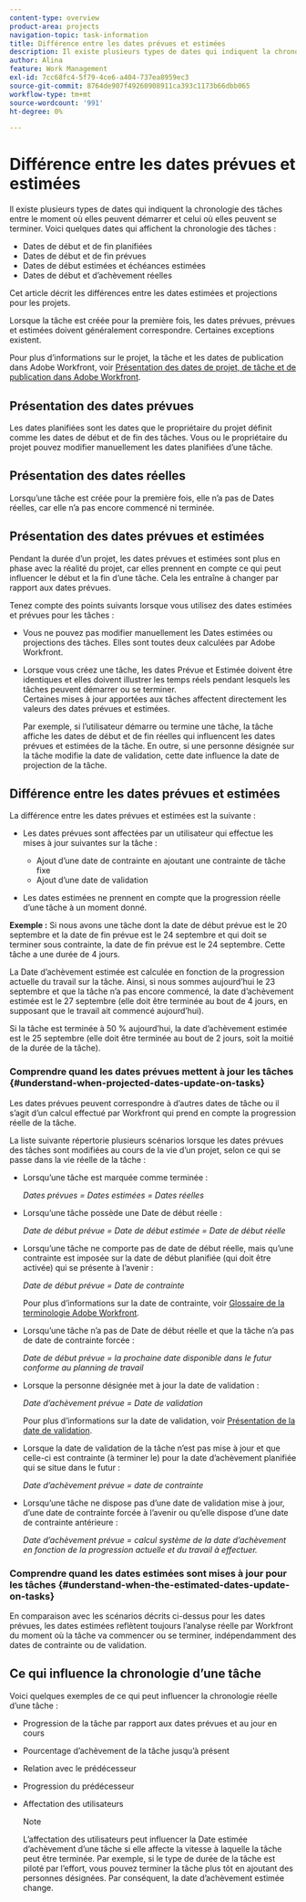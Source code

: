 ```yaml
---
content-type: overview
product-area: projects
navigation-topic: task-information
title: Différence entre les dates prévues et estimées
description: Il existe plusieurs types de dates qui indiquent la chronologie des tâches entre le moment où elles peuvent démarrer et celui où elles peuvent se terminer.
author: Alina
feature: Work Management
exl-id: 7cc68fc4-5f79-4ce6-a404-737ea8959ec3
source-git-commit: 8764de907f49260908911ca393c1173b66dbb065
workflow-type: tm+mt
source-wordcount: '991'
ht-degree: 0%

---
```


# Différence entre les dates prévues et estimées

Il existe plusieurs types de dates qui indiquent la chronologie des tâches entre le moment où elles peuvent démarrer et celui où elles peuvent se terminer. Voici quelques dates qui affichent la chronologie des tâches :

* Dates de début et de fin planifiées
* Dates de début et de fin prévues
* Dates de début estimées et échéances estimées
* Dates de début et d’achèvement réelles

Cet article décrit les différences entre les dates estimées et projections pour les projets.

Lorsque la tâche est créée pour la première fois, les dates prévues, prévues et estimées doivent généralement correspondre. Certaines exceptions existent. 

Pour plus d’informations sur le projet, la tâche et les dates de publication dans Adobe Workfront, voir [Présentation des dates de projet, de tâche et de publication dans Adobe Workfront](../../../workfront-basics/navigate-workfront/workfront-navigation/definitions-pti-dates.md).

## Présentation des dates prévues

Les dates planifiées sont les dates que le propriétaire du projet définit comme les dates de début et de fin des tâches. Vous ou le propriétaire du projet pouvez modifier manuellement les dates planifiées d’une tâche.

## Présentation des dates réelles

Lorsqu’une tâche est créée pour la première fois, elle n’a pas de Dates réelles, car elle n’a pas encore commencé ni terminée.

## Présentation des dates prévues et estimées

Pendant la durée d’un projet, les dates prévues et estimées sont plus en phase avec la réalité du projet, car elles prennent en compte ce qui peut influencer le début et la fin d’une tâche. Cela les entraîne à changer par rapport aux dates prévues.

Tenez compte des points suivants lorsque vous utilisez des dates estimées et prévues pour les tâches :

* Vous ne pouvez pas modifier manuellement les Dates estimées ou projections des tâches. Elles sont toutes deux calculées par Adobe Workfront.
* Lorsque vous créez une tâche, les dates Prévue et Estimée doivent être identiques et elles doivent illustrer les temps réels pendant lesquels les tâches peuvent démarrer ou se terminer.\
  Certaines mises à jour apportées aux tâches affectent directement les valeurs des dates prévues et estimées. 

  Par exemple, si l’utilisateur démarre ou termine une tâche, la tâche affiche les dates de début et de fin réelles qui influencent les dates prévues et estimées de la tâche. En outre, si une personne désignée sur la tâche modifie la date de validation, cette date influence la date de projection de la tâche.

## Différence entre les dates prévues et estimées

La différence entre les dates prévues et estimées est la suivante :

* Les dates prévues sont affectées par un utilisateur qui effectue les mises à jour suivantes sur la tâche :

   * Ajout d’une date de contrainte en ajoutant une contrainte de tâche fixe
   * Ajout d’une date de validation

* Les dates estimées ne prennent en compte que la progression réelle d’une tâche à un moment donné.

**Exemple :** Si nous avons une tâche dont la date de début prévue est le 20 septembre et la date de fin prévue est le 24 septembre et qui doit se terminer sous contrainte, la date de fin prévue est le 24 septembre. Cette tâche a une durée de 4 jours.

La Date d’achèvement estimée est calculée en fonction de la progression actuelle du travail sur la tâche. Ainsi, si nous sommes aujourd’hui le 23 septembre et que la tâche n’a pas encore commencé, la date d’achèvement estimée est le 27 septembre (elle doit être terminée au bout de 4 jours, en supposant que le travail ait commencé aujourd’hui).

Si la tâche est terminée à 50 % aujourd’hui, la date d’achèvement estimée est le 25 septembre (elle doit être terminée au bout de 2 jours, soit la moitié de la durée de la tâche).


### Comprendre quand les dates prévues mettent à jour les tâches {#understand-when-projected-dates-update-on-tasks}

Les dates prévues peuvent correspondre à d’autres dates de tâche ou il s’agit d’un calcul effectué par Workfront qui prend en compte la progression réelle de la tâche.

La liste suivante répertorie plusieurs scénarios lorsque les dates prévues des tâches sont modifiées au cours de la vie d’un projet, selon ce qui se passe dans la vie réelle de la tâche :

* Lorsqu’une tâche est marquée comme terminée :

  *Dates prévues = Dates estimées = Dates réelles*

* Lorsqu’une tâche possède une Date de début réelle :

  *Date de début prévue = Date de début estimée = Date de début réelle*

* Lorsqu’une tâche ne comporte pas de date de début réelle, mais qu’une contrainte est imposée sur la date de début planifiée (qui doit être activée) qui se présente à l’avenir :

  *Date de début prévue = Date de contrainte*

  Pour plus d’informations sur la date de contrainte, voir [Glossaire de la terminologie Adobe Workfront](../../../workfront-basics/navigate-workfront/workfront-navigation/workfront-terminology-glossary.md).

* Lorsqu’une tâche n’a pas de Date de début réelle et que la tâche n’a pas de date de contrainte forcée :

  *Date de début prévue = la prochaine date disponible dans le futur conforme au planning de travail*

* Lorsque la personne désignée met à jour la date de validation :

  *Date d’achèvement prévue = Date de validation*

  Pour plus d’informations sur la date de validation, voir [Présentation de la date de validation](../../../manage-work/projects/updating-work-in-a-project/overview-of-commit-dates.md).

* Lorsque la date de validation de la tâche n’est pas mise à jour et que celle-ci est contrainte (à terminer le) pour la date d’achèvement planifiée qui se situe dans le futur :

  *Date d’achèvement prévue = date de contrainte*

* Lorsqu’une tâche ne dispose pas d’une date de validation mise à jour, d’une date de contrainte forcée à l’avenir ou qu’elle dispose d’une date de contrainte antérieure :

  *Date d’achèvement prévue = calcul système de la date d’achèvement en fonction de la progression actuelle et du travail à effectuer.*

### Comprendre quand les dates estimées sont mises à jour pour les tâches {#understand-when-the-estimated-dates-update-on-tasks}

En comparaison avec les scénarios décrits ci-dessus pour les dates prévues, les dates estimées reflètent toujours l’analyse réelle par Workfront du moment où la tâche va commencer ou se terminer, indépendamment des dates de contrainte ou de validation.

## Ce qui influence la chronologie d’une tâche

Voici quelques exemples de ce qui peut influencer la chronologie réelle d’une tâche : 

* Progression de la tâche par rapport aux dates prévues et au jour en cours
* Pourcentage d’achèvement de la tâche jusqu’à présent
* Relation avec le prédécesseur
* Progression du prédécesseur
* Affectation des utilisateurs

  >[!NOTE]
  >
  >L’affectation des utilisateurs peut influencer la Date estimée d’achèvement d’une tâche si elle affecte la vitesse à laquelle la tâche peut être terminée. Par exemple, si le type de durée de la tâche est piloté par l’effort, vous pouvez terminer la tâche plus tôt en ajoutant des personnes désignées. Par conséquent, la date d’achèvement estimée change.
